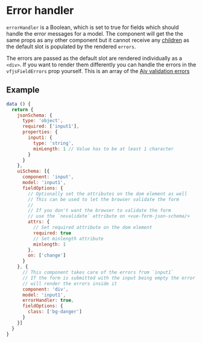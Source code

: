 # Error handler

`errorHandler` is a Boolean, which is set to true for fields which should handle the error messages for a model.
The component will get the the same props as any other component but it cannot receive any [children](children.md) as the default slot is populated by the rendered `errors`.

The errors are passed as the default slot are rendered individually as a `<div>`.
If you want to render them differently you can handle the errors in the `vfjsFieldErrors` prop yourself. This is an array of the [Ajv validation errors](https://github.com/epoberezkin/ajv#validation-errors)

## Example

```js
data () {
  return {
    jsonSchema: {
      type: 'object',
      required: ['input1'],
      properties: {
        input1: {
          type: 'string',
          minLength: 1 // Value has to be at least 1 character
        }
      }
    },
    uiSchema: [{
      component: 'input',
      model: 'input1',
      fieldOptions: {
        // Optionally set the attributes on the dom element as well
        // This can be used to let the browser validate the form
        //
        // If you don't want the browser to validate the form
        // use the `novalidate` attribute on <vue-form-json-schema/>
        attrs: {
          // Set required attribute on the dom element
          required: true
          // Set minlength attribute
          minlength: 1
        },
        on: ['change']
      }
    }, {
      // This component takes care of the errors from `input1`
      // If the form is submitted with the input being empty the error handler
      // will render the errors inside it
      component: 'div',
      model: 'input1',
      errorHandler: true,
      fieldOptions: {
        class: ['bg-danger']
      }
    }]
  }
}
```
